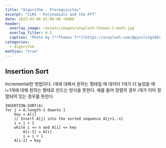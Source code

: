 ```yaml
---
title: "Algorithm - Prerequisites"
excerpt: "CLRS - Polynomials and the FFT"
date: 2023-03-06 01:00:00 +0900
header:
  overlay_image: /assets/images/unsplash-thomas-t-math.jpg
  overlay_filter: 0.5
  caption: "Photo by [**Thomas T**](https://unsplash.com/@pyssling240) on [**Unsplash**](https://unsplash.com/)"
categories:
  - Algorithm
mathjax: "true"
---
```


## Insertion Sort

Incremental한 방법이다. i개에 대해서 원하는 형태일 때 데이터 1개가 더 늘었을 때 i+1개에 대해 원하는 형태로 만드는 방식을 뜻한다. 예를 들어 정렬의 경우 i개가 이미 정렬되어 있는 경우를 뜻한다.  

```text
INSERTION-SORT(A)
for j = A.length-1 downto 1
    key = A[j]
    // Insert A[j] into the sorted sequence A[j+1..n]
    i = j + 1
    while i <= n and A[i] <= key
        A[i-1] = A[i]
        i = i + 1
    A[i-1] = key
```

